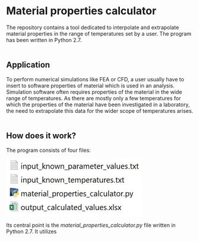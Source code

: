 # Material properties calculator
The repository contains a tool dedicated to interpolate and extrapolate material properties in the range of temperatures set by a user. The program has been written in Python 2.7.
<br><br>
## Application
To perform numerical simulations like FEA or CFD, a user usually have to insert to software properties of material which is used in an analysis. Simulation software often requires properties of the material in the wide range of temperatures. As there are mostly only a few temperatures for which the properties of the material have been investigated in a laboratory, the need to extrapolate this data for the wider scope of temperatures arises.
<br><br>
## How does it work?
The program consists of four files:

![Figure 1](https://github.com/MyProjectsMK/Material_properties_calculator/blob/master/README_figure1.jpg)

Its central point is the *material_properties_calculator.py* file written in Python 2.7. It utilizes 
